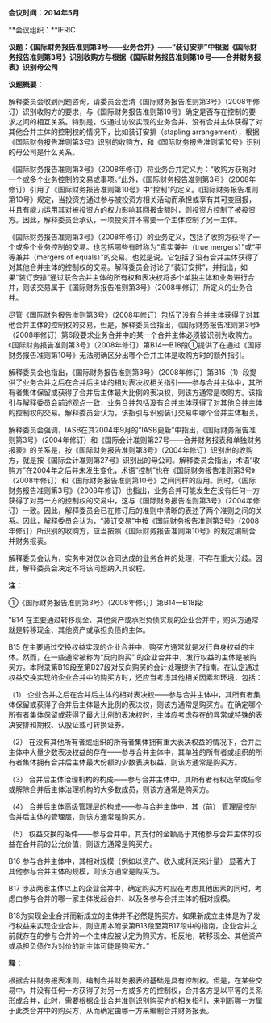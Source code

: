 **会议时间：2014年5月**

**会议组织：**IFRIC  

**议题：《国际财务报告准则第3号——业务合并》——“装订安排”中根据《国际财务报告准则第3号》识别收购方与根据《国际财务报告准则第10号——合并财务报表》识别母公司**

**议题概要：**  

解释委员会收到问题咨询，请委员会澄清《国际财务报告准则第3号》（2008年修订）识别收购方的要求，与《国际财务报告准则第10号》确定是否存在控制的要求之间的相互关系。特别是，仅通过协议实现的业务合并，没有合并主体获得了对其他合并主体的控制权的情况下，比如装订安排（stapling arrangement），根据《国际财务报告准则第3号》识别的收购方，和《国际财务报告准则第10号》识别的母公司是什么关系。

《国际财务报告准则第3号》（2008年修订）将业务合并定义为：“收购方获得对一个或多个业务控制的交易或事项。”此外，《国际财务报告准则第3号》（2008年修订）引用了《国际财务报告准则第10号》中“控制”的定义。《国际财务报告准则第10号》规定，当投资方通过参与被投资方相关活动而承担或享有其可变回报，并且有能力运用其对被投资方的权力影响其回报金额时，则投资方控制了被投资方。因此，解释委员会承认，一项投资并不需要一个主体控制了另一主体。

《国际财务报告准则第3号》（2008年修订）的业务定义，包括了收购方获得了一个或多个业务控制的交易。也包括哪些有时称为“真实兼并（true mergers）”或“平等兼并（mergers of equals）”的交易。也就是说，它包括了没有合并主体获得了对其他合并主体的控制权的交易。解释委员会讨论了“装订安排”，并指出，如果“装订安排”通过联合合并主体的所有权和表决权将多个单独主体和业务进行合并，则该交易属于《国际财务报告准则第3号》（2008年修订）所定义的业务合并。

尽管《国际财务报告准则第3号》（2008年修订）包括了没有合并主体获得了对其他合并主体的控制权的交易，但是，解释委员会指出，《国际财务报告准则第3号》（2008年修订）第6段要求业务合并中的某一个合并主体必须被识别为收购方。《国际财务报告准则第3号》（2008年修订）第B14—B18段①提供了在通过《国际财务报告准则第10号》无法明确区分出哪个合并主体是收购方时的额外指引。

解释委员会也指出，《国际财务报告准则第3号》（2008年修订）第B15（1）段提供了业务合并之后在合并后主体的相对表决权相关指引——参与合并主体中，其所有者集体保留或获得了合并后主体最大比例的表决权，则该方通常是收购方。该指引与解释委员会前述观点一致，业务合并包括没有合并主体获得了对其他合并主体的控制权的交易。解释委员会认为，该指引与识别装订交易中哪个合并主体相关。

解释委员会强调，IASB在其2004年9月的“IASB更新”中指出，《国际财务报告准则第3号》（2004年修订）和《国际会计准则第27号——合并财务报表和单独财务报表》的关系是，按《国际财务报告准则第3号》（2004年修订）识别出的收购方，就是按《国际会计准则第27号》识别出的母公司。解释委员会指出，术语“收购方”在2004年之后并未发生变化，术语“控制”也在《国际财务报告准则第3号》（2008年修订）和《国际财务报告准则第10号》之间同样的应用。同时，《国际财务报告准则第3号》（2008年修订）也指出，业务合并可能发生在没有任何一方获得了对另一方的控制权的交易中，这与《国际财务报告准则第3号》（2004年修订）一致。因此，解释委员会已在修订后的准则中清晰的表述了两个准则之间的关系。因此，解释委员会认为，“装订交易”中按《国际财务报告准则第3号》（2008年修订）所识别的收购方，应当按照《国际财务报告准则第10号》的规定编制合并财务报表。

解释委员会认为，实务中对仅以合同达成的业务合并的处理，不存在重大分歧。因此，解释委员会决定不将该问题纳入其议程。

**注：**

①《国际财务报告准则第3号》（2008年修订）第B14—B18段:  

“B14 在主要通过转移现金、其他资产或承担负债实现的企业合并中，购买方通常就是转移现金、其他资产或承担负债的主体。

B15 在主要通过交换权益实现的企业合并中，购买方通常就是发行自身权益的主体。然而，在一些通常被称为“反向购买” 的企业合并中，发行权益的主体是被购买方。本附录第B19段至第B27段对反向购买的会计处理提供了指南。在认定通过权益交换实现的企业合并中的购买方时，还应当考虑其他相关因素和环境，包括：

（1） 企业合并之后在合并后主体的相对表决权——参与合并主体中，其所有者集体保留或获得了合并后主体最大比例的表决权，则该方通常是购买方。在确定哪个所有者集体保留或获得了最大比例的表决权时，主体应考虑存在的异常或特殊的表决安排和期权、认股证或可转换证券。

（2） 在没有其他所有者或组织的所有者集体拥有重大表决权益的情况下，合并后主体中大量少数表决权益的存在——参与合并主体中，其单独的所有者或组织的所有者集体拥有合并后主体最大份额的少数表决权益，则该方通常是购买方。

（3） 合并后主体治理机构的构成——参与合并主体中，其所有者有权选举或任命或解除合并后主体治理机构的大多数成员，则该方通常是购买方。

（4） 合并后主体高级管理层的构成——参与合并主体中，其（前） 管理层控制合并后主体的管理层，则该方通常是购买方。

（5） 权益交换的条件——参与合并中，其支付的金额高于其他参与合并主体的权益在合并前的公允价值，则该方通常是购买方。

B16 参与合并主体中，其相对规模（例如以资产、收入或利润来计量） 显著大于其他参与合并主体的规模，则该方通常是购买方。

B17 涉及两家主体以上的企业合并中，确定购买方时应在考虑其他因素的同时，考虑由参与合并的哪一家主体发起合并、以及各参与合并主体的相对规模。

B18为实现企业合并而新成立的主体并不必然是购买方。如果新成立主体是为了发行权益来实现企业合并，则应用本附录第B13段至第B17段中的指南，企业合并之前就存在的参与合并的一个主体应被认定为购买方。相反地，转移现金、其他资产或承担负债作为对价的新主体可能是购买方。”

**释：**

根据合并财务报表准则，编制合并财务报表的基础是具有控制权。但是，在某些交易中，并没有任何一方获得了对另一方或多方的控制权，合并各方是以平等的关系形成合并，此时，需要根据企业合并准则识别购买方的相关指引，来判断哪一方属于此类合并中的购买方，从而确定由哪一方来编制合并财务报表。